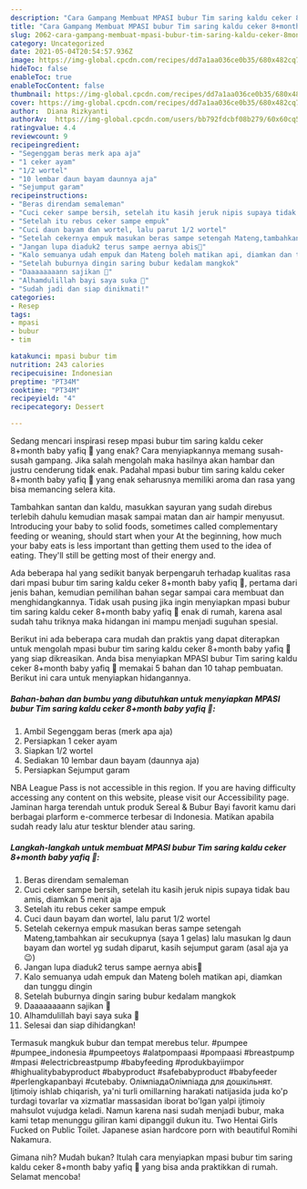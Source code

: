 ```yaml
---
description: "Cara Gampang Membuat MPASI bubur Tim saring kaldu ceker 8+month baby yafiq 👶 yang Enak Banget"
title: "Cara Gampang Membuat MPASI bubur Tim saring kaldu ceker 8+month baby yafiq 👶 yang Enak Banget"
slug: 2062-cara-gampang-membuat-mpasi-bubur-tim-saring-kaldu-ceker-8month-baby-yafiq-yang-enak-banget
category: Uncategorized
date: 2021-05-04T20:54:57.936Z
image: https://img-global.cpcdn.com/recipes/dd7a1aa036ce0b35/680x482cq70/mpasi-bubur-tim-saring-kaldu-ceker-8month-baby-yafiq-foto-resep-utama.jpg
hideToc: false
enableToc: true
enableTocContent: false
thumbnail: https://img-global.cpcdn.com/recipes/dd7a1aa036ce0b35/680x482cq70/mpasi-bubur-tim-saring-kaldu-ceker-8month-baby-yafiq-foto-resep-utama.jpg
cover: https://img-global.cpcdn.com/recipes/dd7a1aa036ce0b35/680x482cq70/mpasi-bubur-tim-saring-kaldu-ceker-8month-baby-yafiq-foto-resep-utama.jpg
author:  Diana Rizkyanti
authorAv:  https://img-global.cpcdn.com/users/bb792fdcbf08b279/60x60cq50/avatar.jpg
ratingvalue: 4.4
reviewcount: 9
recipeingredient:
- "Segenggam beras merk apa aja"
- "1 ceker ayam"
- "1/2 wortel"
- "10 lembar daun bayam daunnya aja"
- "Sejumput garam"
recipeinstructions:
- "Beras direndam semaleman"
- "Cuci ceker sampe bersih, setelah itu kasih jeruk nipis supaya tidak bau amis, diamkan 5 menit aja"
- "Setelah itu rebus ceker sampe empuk"
- "Cuci daun bayam dan wortel, lalu parut 1/2 wortel"
- "Setelah cekernya empuk masukan beras sampe setengah Mateng,tambahkan air secukupnya (saya 1 gelas) lalu masukan lg daun bayam dan wortel yg sudah diparut, kasih sejumput garam (asal aja ya😉)"
- "Jangan lupa diaduk2 terus sampe aernya abis💃"
- "Kalo semuanya udah empuk dan Mateng boleh matikan api, diamkan dan tunggu dingin"
- "Setelah buburnya dingin saring bubur kedalam mangkok"
- "Daaaaaaaann sajikan 👶"
- "Alhamdulillah bayi saya suka 👏"
- "Sudah jadi dan siap dinikmati!"
categories:
- Resep
tags:
- mpasi
- bubur
- tim

katakunci: mpasi bubur tim 
nutrition: 243 calories
recipecuisine: Indonesian
preptime: "PT34M"
cooktime: "PT34M"
recipeyield: "4"
recipecategory: Dessert

---
```



Sedang mencari inspirasi resep mpasi bubur tim saring kaldu ceker 8+month baby yafiq 👶 yang enak? Cara menyiapkannya memang susah-susah gampang. Jika salah mengolah maka hasilnya akan hambar dan justru cenderung tidak enak. Padahal mpasi bubur tim saring kaldu ceker 8+month baby yafiq 👶 yang enak seharusnya memiliki aroma dan rasa yang bisa memancing selera kita.


Tambahkan santan dan kaldu, masukkan sayuran yang sudah direbus terlebih dahulu kemudian masak sampai matan dan air hampir menyusut. Introducing your baby to solid foods, sometimes called complementary feeding or weaning, should start when your At the beginning, how much your baby eats is less important than getting them used to the idea of eating. They&#39;ll still be getting most of their energy and.

Ada beberapa hal yang sedikit banyak berpengaruh terhadap kualitas rasa dari mpasi bubur tim saring kaldu ceker 8+month baby yafiq 👶, pertama dari jenis bahan, kemudian pemilihan bahan segar sampai cara membuat dan menghidangkannya. Tidak usah pusing jika ingin menyiapkan mpasi bubur tim saring kaldu ceker 8+month baby yafiq 👶 enak di rumah, karena asal sudah tahu triknya maka hidangan ini mampu menjadi suguhan spesial.


Berikut ini ada beberapa cara mudah dan praktis yang dapat diterapkan untuk mengolah mpasi bubur tim saring kaldu ceker 8+month baby yafiq 👶 yang siap dikreasikan. Anda bisa menyiapkan MPASI bubur Tim saring kaldu ceker 8+month baby yafiq 👶 memakai 5 bahan dan 10 tahap pembuatan. Berikut ini cara untuk menyiapkan hidangannya.

<!--inarticleads1-->

##### Bahan-bahan dan bumbu yang dibutuhkan untuk menyiapkan MPASI bubur Tim saring kaldu ceker 8+month baby yafiq 👶:

1. Ambil Segenggam beras (merk apa aja)
1. Persiapkan 1 ceker ayam
1. Siapkan 1/2 wortel
1. Sediakan 10 lembar daun bayam (daunnya aja)
1. Persiapkan Sejumput garam


NBA League Pass is not accessible in this region. If you are having difficulty accessing any content on this website, please visit our Accessibility page. Jaminan harga terendah untuk produk Sereal &amp; Bubur Bayi favorit kamu dari berbagai plarform e-commerce terbesar di Indonesia. Matikan apabila sudah ready lalu atur tesktur blender atau saring. 

<!--inarticleads2-->

##### Langkah-langkah untuk membuat MPASI bubur Tim saring kaldu ceker 8+month baby yafiq 👶:

1. Beras direndam semaleman
1. Cuci ceker sampe bersih, setelah itu kasih jeruk nipis supaya tidak bau amis, diamkan 5 menit aja
1. Setelah itu rebus ceker sampe empuk
1. Cuci daun bayam dan wortel, lalu parut 1/2 wortel
1. Setelah cekernya empuk masukan beras sampe setengah Mateng,tambahkan air secukupnya (saya 1 gelas) lalu masukan lg daun bayam dan wortel yg sudah diparut, kasih sejumput garam (asal aja ya😉)
1. Jangan lupa diaduk2 terus sampe aernya abis💃
1. Kalo semuanya udah empuk dan Mateng boleh matikan api, diamkan dan tunggu dingin
1. Setelah buburnya dingin saring bubur kedalam mangkok
1. Daaaaaaaann sajikan 👶
1. Alhamdulillah bayi saya suka 👏
1. Selesai dan siap dihidangkan!

Termasuk mangkuk bubur dan tempat merebus telur. #pumpee #pumpee_indonesia #pumpeetoys #alatpompaasi #pompaasi #breastpump #mpasi #electricbreastpump #babyfeeding #produkbayiimpor #highualitybabyproduct #babyproduct #safebabyproduct #babyfeeder #perlengkapanbayi #cutebaby. ОлімпіадаОлімпіада для дошкільнят. Ijtimoiy ishlab chiqarish, ya&#39;ni turli omillarning harakati natijasida juda ko&#39;p turdagi tovarlar va xizmatlar massasidan iborat bo&#39;lgan yalpi ijtimoiy mahsulot vujudga keladi. Namun karena nasi sudah menjadi bubur, maka kami tetap menunggu giliran kami dipanggil dukun itu. Two Hentai Girls Fucked on Public Toilet. Japanese asian hardcore porn with beautiful Romihi Nakamura. 

Gimana nih? Mudah bukan? Itulah cara menyiapkan mpasi bubur tim saring kaldu ceker 8+month baby yafiq 👶 yang bisa anda praktikkan di rumah. Selamat mencoba!
